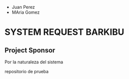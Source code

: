  - Juan Perez
 - MAria Gomez

# SYSTEM REQUEST BARKIBU

## Project Sponsor
Por la naturaleza del sistema 

repositorio de prueba
